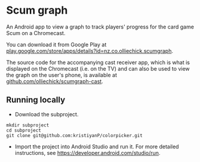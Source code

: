 # Scum graph
An Android app to view a graph to track players' progress for the card game Scum on a Chromecast.

You can download it from Google Play at [play.google.com/store/apps/details?id=nz.co.olliechick.scumgraph](https://play.google.com/store/apps/details?id=nz.co.olliechick.scumgraph).

The source code for the accompanying cast receiver app, which is what is displayed on the Chromecast (i.e. on the TV) and can also be used to view the graph on the user's phone, is available at [github.com/olliechick/scumgraph-cast](https://github.com/olliechick/scumgraph-cast).

## Running locally

* Download the subproject.

```
mkdir subproject
cd subproject
git clone git@github.com:kristiyanP/colorpicker.git
```

* Import the project into Android Studio and run it. For more detailed instructions, see https://developer.android.com/studio/run.
